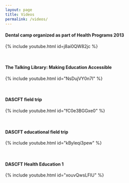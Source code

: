 ```yaml
---
layout: page
title: Videos
permalink: /videos/
---
```

#### Dental camp organized as part of Health Programs 2013

{% include youtube.html id=j8ai0QW82jc %}

<div class="hr">&nbsp;</div>

#### The Talking Library: Making Education Accessible

{% include youtube.html id="NsDujVY0n7I" %}

<div class="hr">&nbsp;</div>

#### DASCFT field trip

{% include youtube.html id="fC0e3BGGxe0" %}

<div class="hr">&nbsp;</div>

#### DASCFT educational field trip

{% include youtube.html id="kByleqi3pew" %}

<div class="hr">&nbsp;</div>

#### DASCFT Health Education 1

{% include youtube.html id="xouvQwsLFIU" %}
